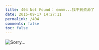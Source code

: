 ```yaml
---
title: 404 Not Found： emmm...找不到资源了
date: 2015-09-17 14:27:11
permalink: /404
comments: false
toc: false
---
```


![Sorry...](https://i.loli.net/2020/05/19/aKOcLiyPl2JQdFD.pn)
